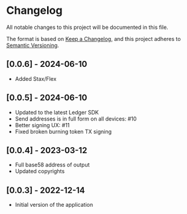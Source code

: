 # Changelog

All notable changes to this project will be documented in this file.

The format is based on [Keep a Changelog](https://keepachangelog.com/en/1.0.0/),
and this project adheres to [Semantic Versioning](https://semver.org/spec/v2.0.0.html).

## [0.0.6] - 2024-06-10

- Added Stax/Flex

## [0.0.5] - 2024-06-10

- Updated to the latest Ledger SDK
- Send addresses is in full form on all devices: #10
- Better signing UX: #11
- Fixed broken burning token TX signing

## [0.0.4] - 2023-03-12

- Full base58 address of output
- Updated copyrights

## [0.0.3] - 2022-12-14

- Initial version of the application
